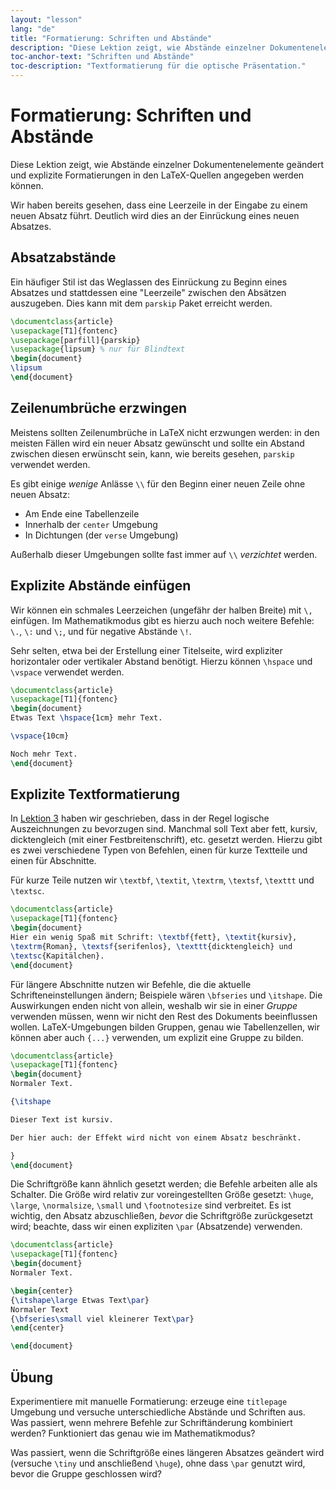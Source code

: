 ```yaml
---
layout: "lesson"
lang: "de"
title: "Formatierung: Schriften und Abstände"
description: "Diese Lektion zeigt, wie Abstände einzelner Dokumentenelemente geändert und explizite Formatierungen in den LaTeX-Quellen angegeben werden können."
toc-anchor-text: "Schriften und Abstände"
toc-description: "Textformatierung für die optische Präsentation."
---
```


# Formatierung: Schriften und Abstände

<span
  class="summary">Diese Lektion zeigt, wie Abstände einzelner Dokumentenelemente geändert und explizite Formatierungen in den LaTeX-Quellen angegeben werden können.</span>

Wir haben bereits gesehen, dass eine Leerzeile in der Eingabe zu einem neuen
Absatz führt. Deutlich wird dies an der Einrückung eines neuen Absatzes.

## Absatzabstände

Ein häufiger Stil ist das Weglassen des Einrückung zu Beginn eines Absatzes und
stattdessen eine "Leerzeile" zwischen den Absätzen auszugeben. Dies kann mit dem
`parskip` Paket erreicht werden.

```latex
\documentclass{article}
\usepackage[T1]{fontenc}
\usepackage[parfill]{parskip}
\usepackage{lipsum} % nur für Blindtext
\begin{document}
\lipsum
\end{document}
```

## Zeilenumbrüche erzwingen

Meistens sollten Zeilenumbrüche in LaTeX nicht erzwungen werden: in den meisten
Fällen wird ein neuer Absatz gewünscht und sollte ein Abstand zwischen diesen
erwünscht sein, kann, wie bereits gesehen, `parskip` verwendet werden.

Es gibt einige _wenige_ Anlässe `\\` für den Beginn einer neuen Zeile ohne neuen
Absatz:

- Am Ende eine Tabellenzeile
- Innerhalb der `center` Umgebung
- In Dichtungen (der `verse` Umgebung)

Außerhalb dieser Umgebungen sollte fast immer auf `\\` _verzichtet_ werden.

## Explizite Abstände einfügen

Wir können ein schmales Leerzeichen (ungefähr der halben Breite) mit `\,`
einfügen. Im Mathematikmodus gibt es hierzu auch noch weitere Befehle: `\.`,
`\:` und `\;`, und für negative Abstände `\!`.

Sehr selten, etwa bei der Erstellung einer Titelseite, wird expliziter
horizontaler oder vertikaler Abstand benötigt. Hierzu können `\hspace` und
`\vspace` verwendet werden.

```latex
\documentclass{article}
\usepackage[T1]{fontenc}
\begin{document}
Etwas Text \hspace{1cm} mehr Text.

\vspace{10cm}

Noch mehr Text.
\end{document}
```

## Explizite Textformatierung

In [Lektion 3](lesson-03) haben wir geschrieben, dass in der Regel logische
Auszeichnungen zu bevorzugen sind. Manchmal soll Text aber fett, kursiv,
dicktengleich (mit einer Festbreitenschrift), etc. gesetzt werden. Hierzu gibt
es zwei verschiedene Typen von Befehlen, einen für kurze Textteile und einen für
Abschnitte.

Für kurze Teile nutzen wir `\textbf`, `\textit`, `\textrm`, `\textsf`, `\texttt`
und `\textsc`.

```latex
\documentclass{article}
\usepackage[T1]{fontenc}
\begin{document}
Hier ein wenig Spaß mit Schrift: \textbf{fett}, \textit{kursiv},
\textrm{Roman}, \textsf{serifenlos}, \texttt{dicktengleich} und
\textsc{Kapitälchen}.
\end{document}
```

Für längere Abschnitte nutzen wir Befehle, die die aktuelle
Schrifteneinstellungen ändern; Beispiele wären `\bfseries` und `\itshape`. Die
Auswirkungen enden nicht von allein, weshalb wir sie in einer _Gruppe_ verwenden
müssen, wenn wir nicht den Rest des Dokuments beeinflussen wollen.
LaTeX-Umgebungen bilden Gruppen, genau wie Tabellenzellen, wir können aber
auch `{...}` verwenden, um explizit eine Gruppe zu bilden.

```latex
\documentclass{article}
\usepackage[T1]{fontenc}
\begin{document}
Normaler Text.

{\itshape

Dieser Text ist kursiv.

Der hier auch: der Effekt wird nicht von einem Absatz beschränkt.

}
\end{document}
```

Die Schriftgröße kann ähnlich gesetzt werden; die Befehle arbeiten alle als
Schalter. Die Größe wird relativ zur voreingestellten Größe gesetzt: `\huge`,
`\large`, `\normalsize`, `\small` und `\footnotesize` sind verbreitet. Es ist
wichtig, den Absatz abzuschließen, _bevor_ die Schriftgröße zurückgesetzt wird;
beachte, dass wir einen expliziten `\par` (Absatzende) verwenden.

```latex
\documentclass{article}
\usepackage[T1]{fontenc}
\begin{document}
Normaler Text.

\begin{center}
{\itshape\large Etwas Text\par}
Normaler Text
{\bfseries\small viel kleinerer Text\par}
\end{center}

\end{document}
```

## Übung

Experimentiere mit manuelle Formatierung: erzeuge eine `titlepage` Umgebung und
versuche unterschiedliche Abstände und Schriften aus. Was passiert, wenn mehrere
Befehle zur Schriftänderung kombiniert werden? Funktioniert das genau wie im
Mathematikmodus?

Was passiert, wenn die Schriftgröße eines längeren Absatzes geändert wird
(versuche `\tiny` und anschließend `\huge`), ohne dass `\par` genutzt wird,
bevor die Gruppe geschlossen wird?
